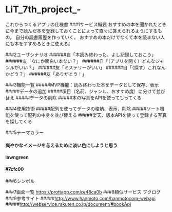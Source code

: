 # LiT_7th_project_-
これからつくるアプリの仕様書
###1サービス概要
おすすめの本を聞かれたときに今まで読んだ本を登録しておくことによって直ぐに答えられるようにするもの。
自分の読書履歴を作っていく。
おすすめの本だけでなくて本を読まない人にも本をすすめるときに使える。

###2ユーザシナリオ
######自「本読み終わった、よし記録しておこう」
######友「なにか面白い本ない？」
######自「（アプリを開く）どんなジャンルがいい？」
######友「ミステリーがいい」
######自「（探す）これなんかどう？」
######友「ありがとう！」

###3機能一覧
#####MVP機能：読み終わった本をデータとして保存、表示
#####データの追加
#####項目（名前、ジャンル、おすすめ度）に分けて並び替え
#####データの削除
#####本の写真をAPIを使ってもってくる


###4使用技術
#####配列を使ってデータの格納、表示、削除
#####ソート機能を使って配列の中身を並び替える
#####楽天、版本APIを使って登録する写真を探してくる

###5テーマカラー
#### 爽やかなイメージを与えるために淡い色にしようと思う
#### lawngreen
#### #7cfc00

###6シンボル

###7画面一覧
https://prottapp.com/p/48ca0b
###8類似サービス
ブクログ
###9参考サイト
#####http://www.hanmoto.com/hanmotocom-webapi
#####http://webservice.rakuten.co.jp/document/#bookApi
